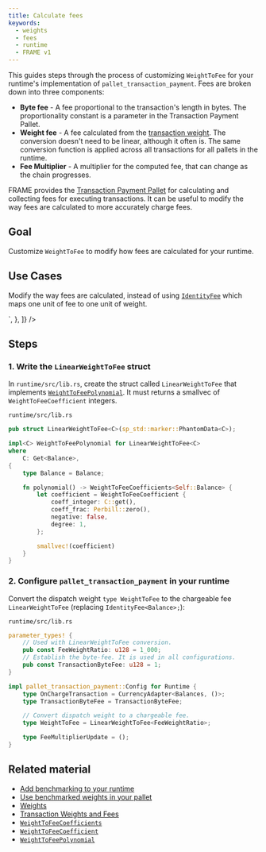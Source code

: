 ```yaml
---
title: Calculate fees
keywords:
  - weights
  - fees
  - runtime
  - FRAME v1
---
```


This guides steps through the process of customizing `WeightToFee` for your runtime's implementation of `pallet_transaction_payment`.
Fees are broken down into three components:

- **Byte fee** - A fee proportional to the transaction's length in bytes. 
  The proportionality constant is a parameter in the Transaction Payment Pallet.
- **Weight fee** - A fee calculated from the [transaction weight](/main-docs/build/tx-weights-fees). 
  The conversion doesn't need to be linear, although it often is. 
  The same conversion function is applied across all transactions for all pallets in the runtime.
- **Fee Multiplier** - A multiplier for the computed fee, that can change as the chain progresses.

FRAME provides the [Transaction Payment Pallet](/rustdocs/latest/pallet_transaction_payment/index.html) for calculating and collecting fees for executing transactions. 
It can be useful to modify the way fees are calculated to more accurately charge fees.

## Goal

Customize `WeightToFee` to modify how fees are calculated for your runtime.

## Use Cases

Modify the way fees are calculated, instead of using [`IdentityFee`](/rustdocs/latest/frame_support/weights/struct.IdentityFee.html) which maps one unit of fee to one unit of weight.

`,
    },
  ]}
/>

## Steps

### 1. Write the `LinearWeightToFee` struct

In `runtime/src/lib.rs`, create the struct called `LinearWeightToFee` that implements
[`WeightToFeePolynomial`](/rustdocs/latest/frame_support/weights/trait.WeightToFeePolynomial.html).
It must returns a smallvec of `WeightToFeeCoefficient` integers.

`runtime/src/lib.rs`

```rust
pub struct LinearWeightToFee<C>(sp_std::marker::PhantomData<C>);

impl<C> WeightToFeePolynomial for LinearWeightToFee<C>
where
	C: Get<Balance>,
{
	type Balance = Balance;

	fn polynomial() -> WeightToFeeCoefficients<Self::Balance> {
		let coefficient = WeightToFeeCoefficient {
			coeff_integer: C::get(),
			coeff_frac: Perbill::zero(),
			negative: false,
			degree: 1,
		};

		smallvec!(coefficient)
	}
}
```

### 2. Configure `pallet_transaction_payment` in your runtime

Convert the dispatch weight
`type WeightToFee` to the chargeable fee `LinearWeightToFee` (replacing `IdentityFee<Balance>;`):

`runtime/src/lib.rs`

```rust
parameter_types! {
    // Used with LinearWeightToFee conversion.
	pub const FeeWeightRatio: u128 = 1_000;
	// Establish the byte-fee. It is used in all configurations.
	pub const TransactionByteFee: u128 = 1;
}

impl pallet_transaction_payment::Config for Runtime {
	type OnChargeTransaction = CurrencyAdapter<Balances, ()>;
	type TransactionByteFee = TransactionByteFee;

	// Convert dispatch weight to a chargeable fee.
	type WeightToFee = LinearWeightToFee<FeeWeightRatio>;

	type FeeMultiplierUpdate = ();
}
```

## Related material

- [Add benchmarking to your runtime](/reference/how-to-guides/weights/add-benchmarking)
- [Use benchmarked weights in your pallet](/reference/how-to-guides/weights/use-benchmark-weights)
- [Weights](/reference/glossary#weight)
- [Transaction Weights and Fees](/main-docs/build/tx-weights-fees)
- [`WeightToFeeCoefficients`](/rustdocs/latest/frame_support/weights/type.WeightToFeeCoefficients.html)
- [`WeightToFeeCoefficient`](/rustdocs/latest/frame_support/weights/type.WeightToFeeCoefficient.html)
- [`WeightToFeePolynomial`](/rustdocs/latest/frame_support/weights/trait.WeightToFeePolynomial.html)

[transaction-frame]: https://github.com/paritytech/substrate/tree/master/frame/transaction-payment
